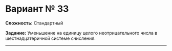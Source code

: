 # Вариант № 33
**Сложность:** Стандартный

**Задание:**  Уменьшение на единицу целого неотрицательного числа в шестнадцатеричной системе счисления.

---